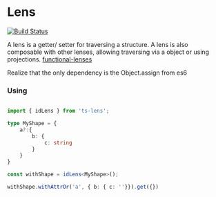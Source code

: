 # Lens

[![Build Status](https://travis-ci.org/Blu-J/ts-lens.svg?branch=master)](https://travis-ci.org/Blu-J/ts-lens)

A lens is a getter/ setter for traversing a structure. 
A lens is also composable with other lenses, allowing traversing via a object or using projections.
[functional-lenses](https://medium.com/@dtipson/functional-lenses-d1aba9e52254)

Realize that the only dependency is the Object.assign from es6


### Using
```ts

import { idLens } from 'ts-lens';

type MyShape = { 
	a?:{
		b: {
			c: string
		}
	}
}

const withShape = idLens<MyShape>();

withShape.withAttrOr('a', { b: { c: ''}}).get({})
```
